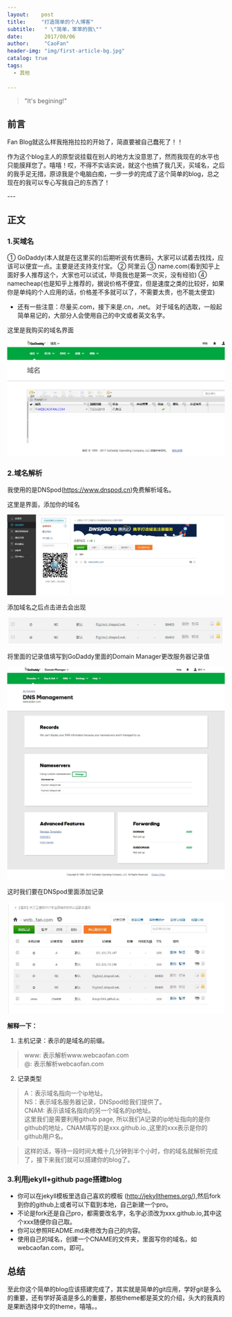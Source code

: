 ```yaml
---
layout:    post
title:     "打造简单的个人博客"
subtitle:   " \"简单，笨笨的我\""
date:       2017/08/06
author:     "CaoFan"
header-img: "img/first-article-bg.jpg"
catalog: true
tags:
  - 其他

---
```


>"It's begining!"


## 前言


Fan Blog就这么样我拖拖拉拉的开始了，简直要被自己蠢死了！！

作为这个blog主人的原型说挂载在别人的地方太没意思了，然而我现在的水平也只能膜拜您了。嘻嘻！哎，不得不实话实说，就这个也搞了我几天，买域名，之后的我手足无措，原谅我是个电脑白痴，一步一步的完成了这个简单的blog，总之现在的我可以专心写我自己的东西了！


<p id="build"></p>
---

## 正文

### 1.买域名
① GoDaddy(本人就是在这里买的)后期听说有优惠码，大家可以试着去找找，应该可以便宜一点。主要是还支持支付宝。
② 阿里云  ③ name.com(看到知乎上面好多人推荐这个，大家也可以试试，毕竟我也是第一次买，没有经验) 
④ namecheap(也是知乎上推荐的，据说价格不便宜，但是速度之类的比较好，如果你是单纯的个人应用的话，价格差不多就可以了，不需要太贵，也不能太便宜)
* 还有一些注意：尽量买.com，接下来是.cn，.net。
               对于域名的选取，一般起简单易记的，大部分人会使用自己的中文或者英文名字。

这里是我购买的域名界面

![img](/img/in-post/first-article/first-article.jpg)

### 2.域名解析 
我使用的是DNSpod(https://www.dnspod.cn)免费解析域名。

这里是界面，添加你的域名

![img](/img/in-post/first-article/first-article-dnspod.jpg)

添加域名之后点击进去会出现

![img](/img/in-post/first-article/first-article-NS.jpg)

将里面的记录值填写到GoDaddy里面的Domain Manager更改服务器记录值

![img](/img/in-post/first-article/first-article-Nameservers.jpg)

这时我们要在DNSpod里面添加记录

![img](/img/in-post/first-article/first-article-add.jpg)

**解释一下：**
  1. 主机记录：表示的是域名的前缀。  

  >www: 表示解析www.webcaofan.com   
  >@: 表示解析webcaofan.com   

  2. 记录类型   

  >A：表示域名指向一个ip地址。   
  >NS：表示域名服务器记录，DNSpod给我们提供了。   
  >CNAM: 表示该域名指向的另一个域名的ip地址。   
  >这里我们是需要利用github page, 所以我们A记录的ip地址指向的是你github的地址，CNAM填写的是xxx.github.io.,这里的xxx表示是你的github用户名。   

>这样的话，等待一段时间大概十几分钟到半个小时，你的域名就解析完成了，接下来我们就可以搭建你的blog了。   


### 3.利用jekyll+github page搭建blog
  * 你可以在jekyll模板里选自己喜欢的模板         (http://jekyllthemes.org/),然后fork到你的github上或者可以下载到本地，自己新建一个pro。
  * 不论是fork还是自己pro，都需要改名字，名字必须改为xxx.github.io,其中这个xxx随便你自己取。
  * 你可以参照README.md来修改为自己的内容。
  * 使用自己的域名，创建一个CNAME的文件夹，里面写你的域名，如webcaofan.com，即可。

## 总结

至此你这个简单的blog应该搭建完成了，其实就是简单的git应用，学好git是多么的重要，还有学好英语是多么的重要，那些theme都是英文的介绍，头大的我真的是果断选择中文的theme，嘻嘻。。


